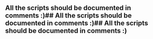 ## All the scripts should be documented in comments :)## All the scripts should be documented in comments :)## All the scripts should be documented in comments :)
